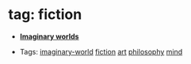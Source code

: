 
# tag: fiction

 * **[Imaginary worlds](../content/notebook/captures/notes/imaginary-world-1.md)**

  * Tags:  <a class="tag" href="#!tags/imaginary-world.md">imaginary-world</a>  <a class="tag" href="#!tags/fiction.md">fiction</a>  <a class="tag" href="#!tags/art.md">art</a>  <a class="tag" href="#!tags/philosophy.md">philosophy</a>  <a class="tag" href="#!tags/mind.md">mind</a>